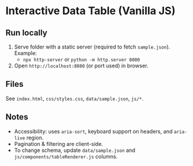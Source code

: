 # Interactive Data Table (Vanilla JS)

## Run locally
1. Serve folder with a static server (required to fetch `sample.json`). Example:
   - `npx http-server` or `python -m http.server 8000`
2. Open `http://localhost:8080` (or port used) in browser.

## Files
See `index.html`, `css/styles.css`, `data/sample.json`, `js/*`.

## Notes
- Accessibility: uses `aria-sort`, keyboard support on headers, and `aria-live` region.
- Pagination & filtering are client-side.
- To change schema, update `data/sample.json` and `js/components/tableRenderer.js` columns.
